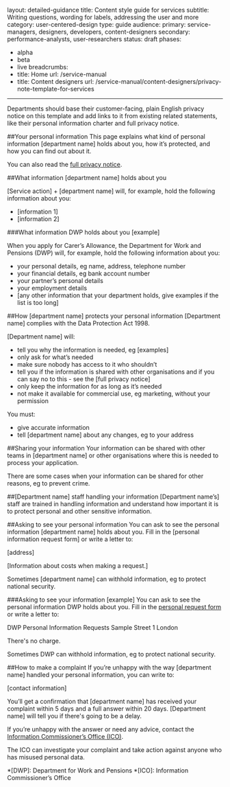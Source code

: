 layout: detailed-guidance
title: Content style guide for services
subtitle: Writing questions, wording for labels, addressing the user and more
category: user-centered-design
type: guide
audience:
  primary: service-managers, designers, developers, content-designers
  secondary: performance-analysts, user-researchers
status: draft
phases:
  - alpha
  - beta
  - live
breadcrumbs:
  -
    title: Home
    url: /service-manual
  -
    title: Content designers
    url: /service-manual/content-designers/privacy-note-template-for-services
---
Departments should base their customer-facing, plain English privacy notice on this template and add links to it from existing related statements, like their personal information charter and full privacy notice.

##Your personal information
This page explains what kind of personal information [department name] holds about you, how it’s protected, and how you can find out about it. 

You can also read the [full privacy notice](link). 

##What information [department name] holds about you

[Service action] + [department name] will, for example, hold the following information about you:

- [information 1]
- [information 2]


###What information DWP holds about you [example]

When you apply for Carer’s Allowance, the Department for Work and Pensions (DWP) will, for example, hold the following information about you:

- your personal details, eg name, address, telephone number
- your financial details, eg bank account number
- your partner’s personal details
- your employment details
- [any other information that your department holds, give examples if the list is too long] 

##How [department name] protects your personal information
[Department name] complies with the Data Protection Act 1998. 

[Department name] will: 

- tell you why the information is needed, eg [examples]
- only ask for what’s needed 
- make sure nobody has access to it who shouldn’t
- tell you if the information is shared with other organisations and if you can say no to this - see the [full privacy notice]
- only keep the information for as long as it’s needed
- not make it available for commercial use, eg marketing, without your permission

You must:

- give accurate information
- tell [department name] about any changes, eg to your address

##Sharing your information
Your information can be shared with other teams in [department name] or other organisations where this is needed to process your application.

There are some cases when your information can be shared for other reasons, eg to prevent crime. 

##[Department name] staff handling your information
[Department name’s] staff are trained in handling information and understand how important it is to protect personal and other sensitive information. 

##Asking to see your personal information
You can ask to see the personal information [department name] holds about you. Fill in the [personal information request form] or write a letter to:

[address]

[Information about costs when making a request.]

Sometimes [department name] can withhold information, eg to protect national security. 

###Asking to see your information [example]
You can ask to see the personal information DWP holds about you. Fill in the [personal request form](/government/publications/dwp-request-for-personal-information) or write a letter to:

DWP Personal Information Requests
Sample Street 1
London  

There's no charge. 

Sometimes DWP can withhold information, eg to protect national security. 

##How to make a complaint
If you’re unhappy with the way [department name] handled your personal information, you can write to:

[contact information]

You’ll get a confirmation that [department name] has received your complaint within 5 days and a full answer within 20 days. [Department name] will tell you if there's going to be a delay. 

If you’re unhappy with the answer or need any advice, contact the [Information Commissioner’s Office (ICO)](http://www.ico.org.uk/complaints/getting).

The ICO can investigate your complaint and take action against anyone who has misused personal data.


*[DWP]: Department for Work and Pensions
*[ICO]: Information Commissioner’s Office

